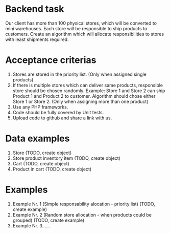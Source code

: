 # Backend task

Our client has more than 100 physical stores, which will be converted to mini warehouses. Each store will be responsible to ship products to customers.
Create an algorithm which will allocate responsibilities to stores with least shipments required.

# Acceptance criterias
1. Stores are stored in the priority list. (Only when assigned single products)
3. If there is multiple stores which can deliver same products, responsible store should be chosen randomly. Example: Store 1 and Store 2 can ship Product 1 and Product 2 to customer. Algorithm should chose either Store 1 or Store 2. (Only when assigning more than one product)
4. Use any PHP frameworks.
5. Code should be fully covered by Unit tests.
6. Upload code to github and share a link with us.

# Data examples
1. Store (TODO, create object)
2. Store product inventory item  (TODO, create object)
3. Cart  (TODO, create object)
4. Product in cart  (TODO, create object)

# Examples
1. Example Nr. 1 (Simple responsability alocation - priority list)  (TODO, create example)
2. Example Nr. 2 (Random store allocation - when products could be grouped)  (TODO, create example)
3. Example Nr. 3......




